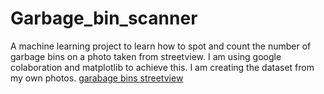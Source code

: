 # Garbage_bin_scanner

A machine learning project to learn how to spot and count
the number of garbage bins on a photo taken from streetview.
I am using google colaboration and matplotlib to achieve this.
I am creating the dataset from my own photos.
[garabage bins streetview](https://res.cloudinary.com/djunroohl/image/upload/v1700420679/Garabage_bin_scanner/cyhjr6q4lbaxhaxrmvsu.png)
